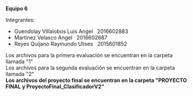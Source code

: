 <b>Equipo 6</b>

Integrantes:

  - Guendolay Villalobos Luis Angel &nbsp; 2016602883
  - Martínez Velasco Angel &nbsp; 2016602687
  - Reyes Quijano Raymundo Ulises &nbsp; 2015601852



Los archivos para la primera evaluación se encuentran en la carpeta llamada "1"<br/>
Los archivos para la segunda evaluación se encuentran en la carpeta llamada "2"<br/>
<b>Los archivos del proyecto final se encuentran en la carpeta "PROYECTO FINAL y ProyectoFinal_ClasificadorV2"</b>
